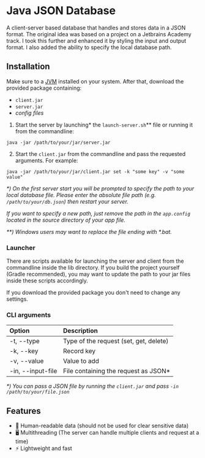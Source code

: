 # Java JSON Database

A client-server based database that handles and stores data in a JSON format. The original idea was based on a project
on a Jetbrains Academy track. I took this further and enhanced it by styling the input and output format. I also added
the ability to specify the local database path.

## Installation

Make sure to a [JVM](https://openjdk.java.net/install/) installed on your system. After that, download the provided
package containing:

- `client.jar`
- `server.jar`
- _config files_

1. Start the server by launching* the `launch-server.sh`** file or running it from the commandline:

```shell
java -jar /path/to/your/jar/server.jar
```

2. Start the `client.jar` from the commandline and pass the requested arguments. For example:

```shell
java -jar /path/to/your/jar/client.jar set -k "some key" -v "some value"
```

_*) On the first server start you will be prompted to specify the path to your local database file. Please enter the
absolute file path (e.g. `/path/to/your/db.json`) then restart your server._

_If you want to specify a new path, just remove the path in the `app.config` located in the source directory of your app
file._

_**) Windows users may want to replace the file ending with *.bat._

### Launcher

There are scripts available for launching the server and client from the commandline inside the lib directory. If you
build the project yourself (Gradle recommended), you may want to update the path to your jar files inside these scripts
accordingly.

If you download the provided package you don't need to change any settings.

### CLI arguments

| Option            | Description                            |
|:------------------|:---------------------------------------|
| -t, --type        | Type of the request (set, get, delete) |
| -k, --key         | Record key                             |
| -v, --value       | Value to add                           |
| -in, --input-file | File containing the request as JSON*   |

_*) You can pass a JSON file by running the `client.jar` and pass `-in /path/to/your/file.json`_

## Features

- 🥸 Human-readable data (should not be used for clear sensitive data)
- 🖥 Multithreading (The server can handle multiple clients and request at a time)
- ⚡️ Lightweight and fast